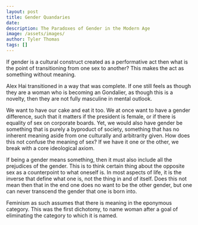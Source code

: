 ```yaml
---
layout: post
title: Gender Quandaries
date: 
description: The Paradoxes of Gender in the Modern Age
image: /assets/images/
author: Tyler Thomas
tags: []
---
```



If gender is a cultural construct created as a performative act then what is the point of transitioning from one sex to another? This makes the act as something without meaning. 


Alex Hai transitioned in a way that was complete. If one still feels as though they are a woman who is becoming an Gondalier, as though this is a novelty, then they are not fully masculine in mental outlook. 

We want to have our cake and eat it too. We at once want to have a gender difference, such that it matters if the president is female, or if there is equality of sex on corporate boards. Yet, we would also have gender be something that is purely a byproduct of society, something that has no inherent meaning aside from one culturally and arbitrarity given. How does this not confuse the meaning of sex? If we have it one or the other, we break with a core ideological axiom. 

If being a gender means something, then it must also include all the prejudices of the gender. This is to think certain thing about the opposite sex as a counterpoint to what oneself is. In most aspects of life, it is the inverse that define what one is, not the thing in and of itself. Does this not mean then that in the end one does no want to be the other gender, but one can never transcend the gender that one is born into. 


Feminism as such assumes that there is meaning in the eponymous category. This was the first dichotomy, to name woman after a goal of eliminating the category to which it is named. 


